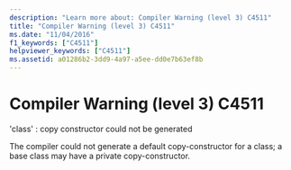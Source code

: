 ```yaml
---
description: "Learn more about: Compiler Warning (level 3) C4511"
title: "Compiler Warning (level 3) C4511"
ms.date: "11/04/2016"
f1_keywords: ["C4511"]
helpviewer_keywords: ["C4511"]
ms.assetid: a01286b2-3dd9-4a97-a5ee-dd0e7b63ef8b
---
```

# Compiler Warning (level 3) C4511

'class' : copy constructor could not be generated

The compiler could not generate a default copy-constructor for a class; a base class may have a private copy-constructor.
